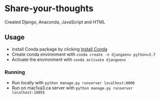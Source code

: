 # Share-your-thoughts
Created Django, Anaconda, JavaScript and HTML

## Usage
- Install Conda package by clicking [Install Conda](https://docs.anaconda.com/anaconda/install/)
- Create conda environment with ``` conda create -n djangoenv python=3.7 ``` 
- Activate the environment with  ```conda activate djangoenv```

### Running 
- Run locally with ```python manage.py runserver localhost:8000 ```
- Run on mac1xa3.ca server with ```python manage.py runserver localhost:10055```
